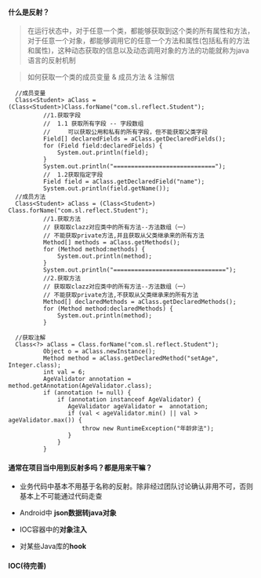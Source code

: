 #### 什么是反射？

> 在运行状态中，对于任意一个类，都能够获取到这个类的所有属性和方法，对于任意一个对象，都能够调用它的任意一个方法和属性(包括私有的方法和属性)，这种动态获取的信息以及动态调用对象的方法的功能就称为java语言的反射机制

> 如何获取一个类的成员变量 & 成员方法 & 注解信

```
  //成员变量
  Class<Student> aClass = (Class<Student>)Class.forName("com.sl.reflect.Student");
          //1.获取字段
          //  1.1 获取所有字段 -- 字段数组
          //     可以获取公用和私有的所有字段，但不能获取父类字段
          Field[] declaredFields = aClass.getDeclaredFields();
          for (Field field:declaredFields) {
              System.out.println(field);
          }
          System.out.println("=============================");
          //  1.2获取指定字段
          Field field = aClass.getDeclaredField("name");
          System.out.println(field.getName());
  //成员方法
  Class<Student> aClass = (Class<Student>) Class.forName("com.sl.reflect.Student");
          //1.获取方法
          // 获取取clazz对应类中的所有方法--方法数组（一）
          // 不能获取private方法,并且获取从父类继承来的所有方法
          Method[] methods = aClass.getMethods();
          for (Method method:methods) {
              System.out.println(method);
          }
          System.out.println("================================");
          //2.获取方法
          // 获取取clazz对应类中的所有方法--方法数组（一）
          // 不能获取private方法,不获取从父类继承来的所有方法
          Method[] declaredMethods = aClass.getDeclaredMethods();
          for (Method method:declaredMethods) {
              System.out.println(method);
          }
          
  //获取注解
  Class<?> aClass = Class.forName("com.sl.reflect.Student");
          Object o = aClass.newInstance();
          Method method = aClass.getDeclaredMethod("setAge", Integer.class);
          int val = 6;
          AgeValidator annotation = method.getAnnotation(AgeValidator.class);
          if (annotation != null) {
              if (annotation instanceof AgeValidator) {
                 AgeValidator ageValidator =  annotation;
                 if (val < ageValidator.min() || val > ageValidator.max()) {
                     throw new RuntimeException("年龄非法");
                 }
              }
          }
```

#### 通常在项目当中用到反射多吗？都是用来干嘛？

- 业务代码中基本不用基于名称的反射。除非经过团队讨论确认非用不可，否则基本上不可能通过代码走查 

- Android中 **json数据转java对象**

- IOC容器中的**对象注入**

- 对某些Java库的**hook**

#### IOC(待完善)

